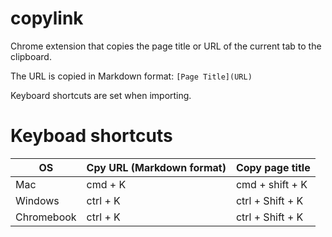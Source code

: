 # copylink

Chrome extension that copies the page title or URL of the current tab to the clipboard.

The URL is copied in Markdown format:   `[Page Title](URL)`

Keyboard shortcuts are set when importing.



# Keyboad shortcuts

| OS         | Cpy URL (Markdown format) | Copy page title  |
| ---------- | ------------------------- | ---------------- |
| Mac        | cmd + K                   | cmd + shift + K  |
| Windows    | ctrl + K                  | ctrl + Shift + K |
| Chromebook | ctrl + K                  | ctrl + Shift + K |


